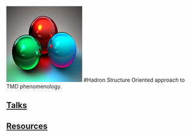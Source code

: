 
<img src="images/3quarks.png" width="200" height="200"> 
#Hadron Structure Oriented approach to TMD phenomenology.


## <a href="https://github.com/hso-tmd/hso-tmd.github.io/tree/main/slides" target="_blank">Talks</a>

## <a href="https://tddyrogers.github.io/python4physics.github.io/documents/Python4Physics.pdf" target="_blank">Resources</a>



